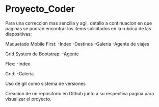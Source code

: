 # Proyecto_Coder
Para una correccion mas sencilla y agil, detallo a continuacion en que paginas se podran encontrar los items solicitados en la rubrica de las diapositivas:

Maquetado Mobile First: -Index
                        -Destinos
                        -Galeria
                        -Agente de viajes

Grid System de Bootstrap: -Agente

Flex: -Index

Grid: -Galeria

Uso de git como sistema de versiones

Creacion de un repositorio en Github junto a su respectiva pagina para visualizar el proyecto.
